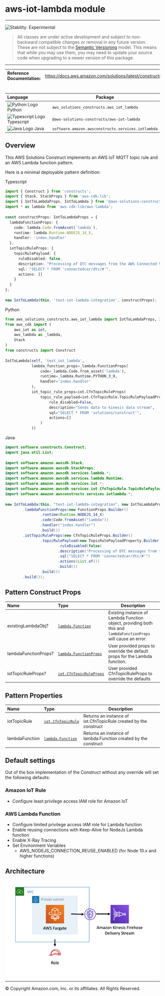# aws-iot-lambda module
<!--BEGIN STABILITY BANNER-->

---

![Stability: Experimental](https://img.shields.io/badge/stability-Experimental-important.svg?style=for-the-badge)

> All classes are under active development and subject to non-backward compatible changes or removal in any
> future version. These are not subject to the [Semantic Versioning](https://semver.org/) model.
> This means that while you may use them, you may need to update your source code when upgrading to a newer version of this package.

---
<!--END STABILITY BANNER-->

| **Reference Documentation**:| <span style="font-weight: normal">https://docs.aws.amazon.com/solutions/latest/constructs/</span>|
|:-------------|:-------------|
<div style="height:8px"></div>

| **Language**     | **Package**        |
|:-------------|-----------------|
|![Python Logo](https://docs.aws.amazon.com/cdk/api/latest/img/python32.png) Python|`aws_solutions_constructs.aws_iot_lambda`|
|![Typescript Logo](https://docs.aws.amazon.com/cdk/api/latest/img/typescript32.png) Typescript|`@aws-solutions-constructs/aws-iot-lambda`|
|![Java Logo](https://docs.aws.amazon.com/cdk/api/latest/img/java32.png) Java|`software.amazon.awsconstructs.services.iotlambda`|

## Overview
This AWS Solutions Construct implements an AWS IoT MQTT topic rule and an AWS Lambda function pattern.

Here is a minimal deployable pattern definition:

Typescript
``` typescript
import { Construct } from 'constructs';
import { Stack, StackProps } from 'aws-cdk-lib';
import { IotToLambdaProps, IotToLambda } from '@aws-solutions-constructs/aws-iot-lambda';
import * as lambda from 'aws-cdk-lib/aws-lambda';

const constructProps: IotToLambdaProps = {
  lambdaFunctionProps: {
    code: lambda.Code.fromAsset(`lambda`),
    runtime: lambda.Runtime.NODEJS_14_X,
    handler: 'index.handler'
  },
  iotTopicRuleProps: {
    topicRulePayload: {
      ruleDisabled: false,
      description: "Processing of DTC messages from the AWS Connected Vehicle Solution.",
      sql: "SELECT * FROM 'connectedcar/dtc/#'",
      actions: []
    }
  }
};

new IotToLambda(this, 'test-iot-lambda-integration', constructProps);
```

Python
``` python
from aws_solutions_constructs.aws_iot_lambda import IotToLambdaProps, IotToLambda
from aws_cdk import (
    aws_iot as iot,
    aws_lambda as _lambda,
    Stack
)
from constructs import Construct

IotToLambda(self, 'test_iot_lambda',
            lambda_function_props=_lambda.FunctionProps(
                code=_lambda.Code.from_asset('lambda'),
                runtime=_lambda.Runtime.PYTHON_3_9,
                handler='index.handler'
            ),
            iot_topic_rule_props=iot.CfnTopicRuleProps(
                topic_rule_payload=iot.CfnTopicRule.TopicRulePayloadProperty(
                    rule_disabled=False,
                    description="Sends data to kinesis data stream",
                    sql="SELECT * FROM 'solutions/construct'",
                    actions=[]
                )
            ))
```

Java
``` java
import software.constructs.Construct;
import java.util.List;

import software.amazon.awscdk.Stack;
import software.amazon.awscdk.StackProps;
import software.amazon.awscdk.services.lambda.*;
import software.amazon.awscdk.services.lambda.Runtime;
import software.amazon.awscdk.services.iot.*;
import software.amazon.awscdk.services.iot.CfnTopicRule.TopicRulePayloadProperty;
import software.amazon.awsconstructs.services.iotlambda.*;

new IotToLambda(this, "test-iot-lambda-integration", new IotToLambdaProps.Builder()
        .lambdaFunctionProps(new FunctionProps.Builder()
                .runtime(Runtime.NODEJS_14_X)
                .code(Code.fromAsset("lambda"))
                .handler("index.handler")
                .build())
        .iotTopicRuleProps(new CfnTopicRuleProps.Builder()
                .topicRulePayload(new TopicRulePayloadProperty.Builder()
                        .ruleDisabled(false)
                        .description("Processing of DTC messages from the AWS Connected Vehicle Solution.")
                        .sql("SELECT * FROM 'connectedcar/dtc/#'")
                        .actions(List.of())
                        .build())
                .build())
        .build());
```
## Pattern Construct Props

| **Name**     | **Type**        | **Description** |
|:-------------|:----------------|-----------------|
|existingLambdaObj?|[`lambda.Function`](https://docs.aws.amazon.com/cdk/api/v2/docs/aws-cdk-lib.aws_lambda.Function.html)|Existing instance of Lambda Function object, providing both this and `lambdaFunctionProps` will cause an error.|
|lambdaFunctionProps?|[`lambda.FunctionProps`](https://docs.aws.amazon.com/cdk/api/v2/docs/aws-cdk-lib.aws_lambda.FunctionProps.html)|User provided props to override the default props for the Lambda function.|
|iotTopicRuleProps?|[`iot.CfnTopicRuleProps`](https://docs.aws.amazon.com/cdk/api/v2/docs/aws-cdk-lib.aws_iot.CfnTopicRuleProps.html)|User provided CfnTopicRuleProps to override the defaults|

## Pattern Properties

| **Name**     | **Type**        | **Description** |
|:-------------|:----------------|-----------------|
|iotTopicRule|[`iot.CfnTopicRule`](https://docs.aws.amazon.com/cdk/api/v2/docs/aws-cdk-lib.aws_iot.CfnTopicRule.html)|Returns an instance of iot.CfnTopicRule created by the construct|
|lambdaFunction|[`lambda.Function`](https://docs.aws.amazon.com/cdk/api/v2/docs/aws-cdk-lib.aws_lambda.Function.html)|Returns an instance of lambda.Function created by the construct|

## Default settings

Out of the box implementation of the Construct without any override will set the following defaults:

### Amazon IoT Rule
* Configure least privilege access IAM role for Amazon IoT

### AWS Lambda Function
* Configure limited privilege access IAM role for Lambda function
* Enable reusing connections with Keep-Alive for NodeJs Lambda function
* Enable X-Ray Tracing
* Set Environment Variables
  * AWS_NODEJS_CONNECTION_REUSE_ENABLED (for Node 10.x and higher functions)

## Architecture
![Architecture Diagram](architecture.png)

***
&copy; Copyright Amazon.com, Inc. or its affiliates. All Rights Reserved.